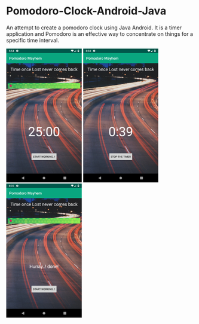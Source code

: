 # Pomodoro-Clock-Android-Java

An attempt to create a pomodoro clock using Java Android. It is a timer application and Pomodoro is an effective way to concentrate on things for a specific time interval.

<img src="https://raw.githubusercontent.com/tharunShiv/Pomodoro-Clock-Android-Java/master/scrsht.png?token=Adoh_1lD0P8w7AOJy0QfS6TvenufD8dcks5bwgrlwA%3D%3D" width="40%">

<img src="https://raw.githubusercontent.com/tharunShiv/Pomodoro-Clock-Android-Java/master/scrsht2.png?token=Adoh__n2CFWCPIZp7Jy3S13DmkkTc93Gks5bwgrmwA%3D%3D" width="40%">

<img src="https://raw.githubusercontent.com/tharunShiv/Pomodoro-Clock-Android-Java/master/scrsht3.png?token=Adoh_5pnuVUOLKqhufDePpdmzbCyGg5tks5bwgrowA%3D%3D" width="40%">
